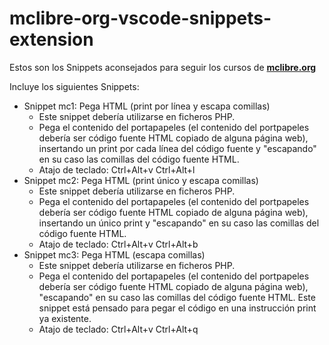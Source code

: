 # mclibre-org-vscode-snippets-extension

Estos son los Snippets aconsejados para seguir los cursos de [**mclibre.org**](http://www.mclibre.org/)

Incluye los siguientes Snippets:

- Snippet mc1: Pega HTML (print por línea y escapa comillas)
    - Este snippet debería utilizarse en ficheros PHP.
    - Pega el contenido del portapapeles (el contenido del portpapeles debería ser código fuente HTML copiado de alguna página web), insertando un print por cada línea del código fuente y "escapando" en su caso las comillas del código fuente HTML.
    - Atajo de teclado: Ctrl+Alt+v Ctrl+Alt+l
- Snippet mc2: Pega HTML (print único y escapa comillas)
    - Este snippet debería utilizarse en ficheros PHP.
    - Pega el contenido del portapapeles (el contenido del portpapeles debería ser código fuente HTML copiado de alguna página web), insertando un único print y "escapando" en su caso las comillas del código fuente HTML.
    - Atajo de teclado: Ctrl+Alt+v Ctrl+Alt+b
- Snippet mc3: Pega HTML (escapa comillas)
    - Este snippet debería utilizarse en ficheros PHP.
    - Pega el contenido del portapapeles (el contenido del portpapeles debería ser código fuente HTML copiado de alguna página web), "escapando" en su caso las comillas del código fuente HTML. Este snippet está pensado para pegar el código en una instrucción print ya existente.
    - Atajo de teclado: Ctrl+Alt+v Ctrl+Alt+q

